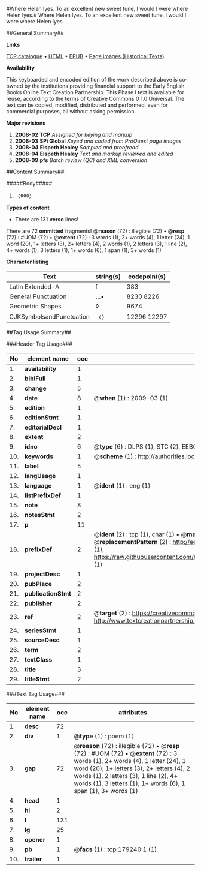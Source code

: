 #Where Helen lyes. To an excellent new sweet tune, I would I were where Helen lyes.#
Where Helen lyes. To an excellent new sweet tune, I would I were where Helen lyes.

##General Summary##

**Links**

[TCP catalogue](http://www.ota.ox.ac.uk/tcp/)  • 
[HTML](http://tei.it.ox.ac.uk/tcp/Texts-HTML/free/B06/B06543.html)  • 
[EPUB](http://tei.it.ox.ac.uk/tcp/Texts-EPUB/free/B06/B06543.epub) • 
[Page images (Historical Texts)](https://data.historicaltexts.jisc.ac.uk/view?pubId=eebo-52529093e&pageId=eebo-52529093e-179240-1)

**Availability**

This keyboarded and encoded edition of the
	       work described above is co-owned by the institutions
	       providing financial support to the Early English Books
	       Online Text Creation Partnership. This Phase I text is
	       available for reuse, according to the terms of Creative
	       Commons 0 1.0 Universal. The text can be copied,
	       modified, distributed and performed, even for
	       commercial purposes, all without asking permission.

**Major revisions**

1. __2008-02__ __TCP__ *Assigned for keying and markup*
1. __2008-03__ __SPi Global__ *Keyed and coded from ProQuest page images*
1. __2008-04__ __Elspeth Healey__ *Sampled and proofread*
1. __2008-04__ __Elspeth Healey__ *Text and markup reviewed and edited*
1. __2008-09__ __pfs__ *Batch review (QC) and XML conversion*

##Content Summary##

#####Body#####

1. 〈◊◊◊〉

**Types of content**

  * There are 131 **verse** lines!

There are 72 **ommitted** fragments! 
 @__reason__ (72) : illegible (72)  •  @__resp__ (72) : #UOM (72)  •  @__extent__ (72) : 3 words (1), 2+ words (4), 1 letter (24), 1 word (20), 1+ letters (3), 2+ letters (4), 2 words (1), 2 letters (3), 1 line (2), 4+ words (1), 3 letters (1), 1+ words (6), 1 span (1), 3+ words (1)

**Character listing**


|Text|string(s)|codepoint(s)|
|---|---|---|
|Latin Extended-A|ſ|383|
|General Punctuation|…•|8230 8226|
|Geometric Shapes|◊|9674|
|CJKSymbolsandPunctuation|〈〉|12296 12297|

##Tag Usage Summary##

###Header Tag Usage###

|No|element name|occ|attributes|
|---|---|---|---|
|1.|__availability__|1||
|2.|__biblFull__|1||
|3.|__change__|5||
|4.|__date__|8| @__when__ (1) : 2009-03 (1)|
|5.|__edition__|1||
|6.|__editionStmt__|1||
|7.|__editorialDecl__|1||
|8.|__extent__|2||
|9.|__idno__|6| @__type__ (6) : DLPS (1), STC (2), EEBO-CITATION (1), OCLC (1), VID (1)|
|10.|__keywords__|1| @__scheme__ (1) : http://authorities.loc.gov/ (1)|
|11.|__label__|5||
|12.|__langUsage__|1||
|13.|__language__|1| @__ident__ (1) : eng (1)|
|14.|__listPrefixDef__|1||
|15.|__note__|8||
|16.|__notesStmt__|2||
|17.|__p__|11||
|18.|__prefixDef__|2| @__ident__ (2) : tcp (1), char (1)  •  @__matchPattern__ (2) : ([0-9\-]+):([0-9IVX]+) (1), (.+) (1)  •  @__replacementPattern__ (2) : http://eebo.chadwyck.com/downloadtiff?vid=$1&page=$2 (1), https://raw.githubusercontent.com/textcreationpartnership/Texts/master/tcpchars.xml#$1 (1)|
|19.|__projectDesc__|1||
|20.|__pubPlace__|2||
|21.|__publicationStmt__|2||
|22.|__publisher__|2||
|23.|__ref__|2| @__target__ (2) : https://creativecommons.org/publicdomain/zero/1.0/ (1), http://www.textcreationpartnership.org/docs/. (1)|
|24.|__seriesStmt__|1||
|25.|__sourceDesc__|1||
|26.|__term__|2||
|27.|__textClass__|1||
|28.|__title__|3||
|29.|__titleStmt__|2||


###Text Tag Usage###

|No|element name|occ|attributes|
|---|---|---|---|
|1.|__desc__|72||
|2.|__div__|1| @__type__ (1) : poem (1)|
|3.|__gap__|72| @__reason__ (72) : illegible (72)  •  @__resp__ (72) : #UOM (72)  •  @__extent__ (72) : 3 words (1), 2+ words (4), 1 letter (24), 1 word (20), 1+ letters (3), 2+ letters (4), 2 words (1), 2 letters (3), 1 line (2), 4+ words (1), 3 letters (1), 1+ words (6), 1 span (1), 3+ words (1)|
|4.|__head__|1||
|5.|__hi__|2||
|6.|__l__|131||
|7.|__lg__|25||
|8.|__opener__|1||
|9.|__pb__|1| @__facs__ (1) : tcp:179240:1 (1)|
|10.|__trailer__|1||
